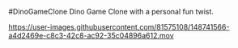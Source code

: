 #DinoGameClone
Dino Game Clone with a personal fun twist.




https://user-images.githubusercontent.com/81575108/148741566-a4d2469e-c8c3-42c8-ac92-35c04896a612.mov


